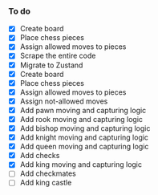 ### To do
- [x] Create board
- [x] Place chess pieces
- [x] Assign allowed moves to pieces
- [x] Scrape the entire code
- [x] Migrate to Zustand
- [x] Create board
- [x] Place chess pieces
- [x] Assign allowed moves to pieces
- [x] Assign not-allowed moves 
- [x] Add pawn moving and capturing logic
- [x] Add rook moving and capturing logic
- [x] Add bishop moving and capturing logic
- [x] Add knight moving and capturing logic
- [x] Add queen moving and capturing logic
- [x] Add checks
- [x] Add king moving and capturing logic
- [ ] Add checkmates
- [ ] Add king castle
